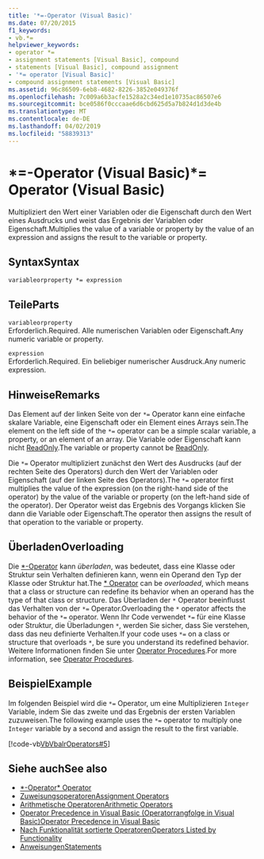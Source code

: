 ```yaml
---
title: '*=-Operator (Visual Basic)'
ms.date: 07/20/2015
f1_keywords:
- vb.*=
helpviewer_keywords:
- operator *=
- assignment statements [Visual Basic], compound
- statements [Visual Basic], compound assignment
- '*= operator [Visual Basic]'
- compound assignment statements [Visual Basic]
ms.assetid: 96c86509-6eb8-4682-8226-3852e049376f
ms.openlocfilehash: 7c009a6b3acfe1528a2c34ed1e10735ac86507e6
ms.sourcegitcommit: bce0586f0cccaae6d6cbd625d5a7b824d1d3de4b
ms.translationtype: MT
ms.contentlocale: de-DE
ms.lasthandoff: 04/02/2019
ms.locfileid: "58839313"
---
```

# <a name="-operator-visual-basic"></a><span data-ttu-id="20ea4-102">\*=-Operator (Visual Basic)</span><span class="sxs-lookup"><span data-stu-id="20ea4-102">\*= Operator (Visual Basic)</span></span>
<span data-ttu-id="20ea4-103">Multipliziert den Wert einer Variablen oder die Eigenschaft durch den Wert eines Ausdrucks und weist das Ergebnis der Variablen oder Eigenschaft.</span><span class="sxs-lookup"><span data-stu-id="20ea4-103">Multiplies the value of a variable or property by the value of an expression and assigns the result to the variable or property.</span></span>  
  
## <a name="syntax"></a><span data-ttu-id="20ea4-104">Syntax</span><span class="sxs-lookup"><span data-stu-id="20ea4-104">Syntax</span></span>  
  
```  
variableorproperty *= expression  
```  
  
## <a name="parts"></a><span data-ttu-id="20ea4-105">Teile</span><span class="sxs-lookup"><span data-stu-id="20ea4-105">Parts</span></span>  
 `variableorproperty`  
 <span data-ttu-id="20ea4-106">Erforderlich.</span><span class="sxs-lookup"><span data-stu-id="20ea4-106">Required.</span></span> <span data-ttu-id="20ea4-107">Alle numerischen Variablen oder Eigenschaft.</span><span class="sxs-lookup"><span data-stu-id="20ea4-107">Any numeric variable or property.</span></span>  
  
 `expression`  
 <span data-ttu-id="20ea4-108">Erforderlich.</span><span class="sxs-lookup"><span data-stu-id="20ea4-108">Required.</span></span> <span data-ttu-id="20ea4-109">Ein beliebiger numerischer Ausdruck.</span><span class="sxs-lookup"><span data-stu-id="20ea4-109">Any numeric expression.</span></span>  
  
## <a name="remarks"></a><span data-ttu-id="20ea4-110">Hinweise</span><span class="sxs-lookup"><span data-stu-id="20ea4-110">Remarks</span></span>  
 <span data-ttu-id="20ea4-111">Das Element auf der linken Seite von der `*=` Operator kann eine einfache skalare Variable, eine Eigenschaft oder ein Element eines Arrays sein.</span><span class="sxs-lookup"><span data-stu-id="20ea4-111">The element on the left side of the `*=` operator can be a simple scalar variable, a property, or an element of an array.</span></span> <span data-ttu-id="20ea4-112">Die Variable oder Eigenschaft kann nicht [ReadOnly](../../../visual-basic/language-reference/modifiers/readonly.md).</span><span class="sxs-lookup"><span data-stu-id="20ea4-112">The variable or property cannot be [ReadOnly](../../../visual-basic/language-reference/modifiers/readonly.md).</span></span>  
  
 <span data-ttu-id="20ea4-113">Die `*=` Operator multipliziert zunächst den Wert des Ausdrucks (auf der rechten Seite des Operators) durch den Wert der Variablen oder Eigenschaft (auf der linken Seite des Operators).</span><span class="sxs-lookup"><span data-stu-id="20ea4-113">The `*=` operator first multiplies the value of the expression (on the right-hand side of the operator) by the value of the variable or property (on the left-hand side of the operator).</span></span> <span data-ttu-id="20ea4-114">Der Operator weist das Ergebnis des Vorgangs klicken Sie dann die Variable oder Eigenschaft.</span><span class="sxs-lookup"><span data-stu-id="20ea4-114">The operator then assigns the result of that operation to the variable or property.</span></span>  
  
## <a name="overloading"></a><span data-ttu-id="20ea4-115">Überladen</span><span class="sxs-lookup"><span data-stu-id="20ea4-115">Overloading</span></span>  
 <span data-ttu-id="20ea4-116">Die [\*-Operator](../../../visual-basic/language-reference/operators/multiplication-operator.md) kann *überladen*, was bedeutet, dass eine Klasse oder Struktur sein Verhalten definieren kann, wenn ein Operand den Typ der Klasse oder Struktur hat.</span><span class="sxs-lookup"><span data-stu-id="20ea4-116">The [\* Operator](../../../visual-basic/language-reference/operators/multiplication-operator.md) can be *overloaded*, which means that a class or structure can redefine its behavior when an operand has the type of that class or structure.</span></span> <span data-ttu-id="20ea4-117">Das Überladen der `*` Operator beeinflusst das Verhalten von der `*=` Operator.</span><span class="sxs-lookup"><span data-stu-id="20ea4-117">Overloading the `*` operator affects the behavior of the `*=` operator.</span></span> <span data-ttu-id="20ea4-118">Wenn Ihr Code verwendet `*=` für eine Klasse oder Struktur, die Überladungen `*`, werden Sie sicher, dass Sie verstehen, dass das neu definierte Verhalten.</span><span class="sxs-lookup"><span data-stu-id="20ea4-118">If your code uses `*=` on a class or structure that overloads `*`, be sure you understand its redefined behavior.</span></span> <span data-ttu-id="20ea4-119">Weitere Informationen finden Sie unter [Operator Procedures](../../../visual-basic/programming-guide/language-features/procedures/operator-procedures.md).</span><span class="sxs-lookup"><span data-stu-id="20ea4-119">For more information, see [Operator Procedures](../../../visual-basic/programming-guide/language-features/procedures/operator-procedures.md).</span></span>  
  
## <a name="example"></a><span data-ttu-id="20ea4-120">Beispiel</span><span class="sxs-lookup"><span data-stu-id="20ea4-120">Example</span></span>  
 <span data-ttu-id="20ea4-121">Im folgenden Beispiel wird die `*=` Operator, um eine Multiplizieren `Integer` Variable, indem Sie das zweite und das Ergebnis der ersten Variablen zuzuweisen.</span><span class="sxs-lookup"><span data-stu-id="20ea4-121">The following example uses the `*=` operator to multiply one `Integer` variable by a second and assign the result to the first variable.</span></span>  
  
 [!code-vb[VbVbalrOperators#5](~/samples/snippets/visualbasic/VS_Snippets_VBCSharp/VbVbalrOperators/VB/Class1.vb#5)]  
  
## <a name="see-also"></a><span data-ttu-id="20ea4-122">Siehe auch</span><span class="sxs-lookup"><span data-stu-id="20ea4-122">See also</span></span>

- [<span data-ttu-id="20ea4-123">\*-Operator</span><span class="sxs-lookup"><span data-stu-id="20ea4-123">\* Operator</span></span>](../../../visual-basic/language-reference/operators/multiplication-operator.md)
- [<span data-ttu-id="20ea4-124">Zuweisungsoperatoren</span><span class="sxs-lookup"><span data-stu-id="20ea4-124">Assignment Operators</span></span>](../../../visual-basic/language-reference/operators/assignment-operators.md)
- [<span data-ttu-id="20ea4-125">Arithmetische Operatoren</span><span class="sxs-lookup"><span data-stu-id="20ea4-125">Arithmetic Operators</span></span>](../../../visual-basic/language-reference/operators/arithmetic-operators.md)
- [<span data-ttu-id="20ea4-126">Operator Precedence in Visual Basic (Operatorrangfolge in Visual Basic)</span><span class="sxs-lookup"><span data-stu-id="20ea4-126">Operator Precedence in Visual Basic</span></span>](../../../visual-basic/language-reference/operators/operator-precedence.md)
- [<span data-ttu-id="20ea4-127">Nach Funktionalität sortierte Operatoren</span><span class="sxs-lookup"><span data-stu-id="20ea4-127">Operators Listed by Functionality</span></span>](../../../visual-basic/language-reference/operators/operators-listed-by-functionality.md)
- [<span data-ttu-id="20ea4-128">Anweisungen</span><span class="sxs-lookup"><span data-stu-id="20ea4-128">Statements</span></span>](../../../visual-basic/programming-guide/language-features/statements.md)
